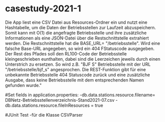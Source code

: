 # casestudy-2021-1

Die App liest eine CSV Datei aus Resources-Ordner ein und nutzt eine Hashtabelle,
um die Daten der Betriebsstellen zur Laufzeit abzuspeichern.
Somit kann mit O(1) die angefragte Betriebsstelle und ihre zusätzliche Informationen als eine JSON-Datei über die Restschnittstelle extrahiert werden.
Die Restschnittstelle hat die BASE_URL= "/betriebsstelle". Wird eine falsche Base-URL angegeben, so wird ein 404 FStatuscode ausgegeben.
Der Rest des Pfades soll den RL100-Code der Betriebsstelle kleingeschrieben eunthalten, dabei sind die Leerzeichen jeweils durch einen Unterstrich zu ersetzen.
So wird z.B. "BJF S" Betriebsstelle mit der URL "/betriebsstelle/bjf_s" angesprochen.
Die REST-Funktion gibt für eine unbekannte Betriebsstelle 404 Statuscode zurück und eine zusätzliche Ausgabe, dass keine Betriebsstelle mit dem entsprechenden Namen gefunden wurde."

#Set fields in application.properties:
-db.data.stations.resource.filename= DBNetz-Betriebsstellenverzeichnis-Stand2021-07.csv
-db.data.stations.resource.fileInResources = true

#JUnit Test
-für die Klasse CSVParser
